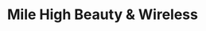 ---
title: "Mile High Beauty & Wireless"
url: /aurora/mile-high-beauty-und-wireless/
shop: Friseur
---